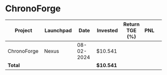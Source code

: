 # ChronoForge



<table data-full-width="true"><thead><tr><th width="152">Project</th><th width="138">Launchpad</th><th width="132">Date</th><th width="133">Invested</th><th>Return TGE (%)</th><th>PNL</th><th></th></tr></thead><tbody><tr><td>ChronoForge</td><td>Nexus</td><td>08-02-2024</td><td>$10.541</td><td></td><td></td><td></td></tr><tr><td><strong>Total</strong></td><td></td><td></td><td><strong>$10.541</strong></td><td></td><td></td><td></td></tr></tbody></table>


